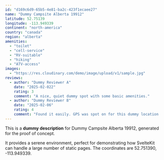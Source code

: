 ```yaml
---
id: "d169c6d9-65b5-4e81-ba2c-423f1ecaee27"
name: "Dummy Campsite Alberta 19912"
latitude: 52.75139
longitude: -113.949339
continent: "north-america"
country: "canada"
region: "alberta"
amenities:
  - "toilet"
  - "cell-service"
  - "RV-suitable"
  - "hiking"
  - "ATV-access"
images:
  - "https://res.cloudinary.com/demo/image/upload/v1/sample.jpg"
reviews:
  - author: "Dummy Reviewer A"
    date: "2025-02-022"
    rating: 3
    comment: "A nice, quiet dummy spot with some basic amenities."
  - author: "Dummy Reviewer B"
    date: "2025-02-06"
    rating: 4
    comment: "Found it easily. GPS was spot on for this dummy location."
---
```


This is a **dummy description** for Dummy Campsite Alberta 19912, generated for the proof of concept.

It provides a serene environment, perfect for demonstrating how SvelteKit can handle a large number of static pages. The coordinates are 52.751390, -113.949339.

